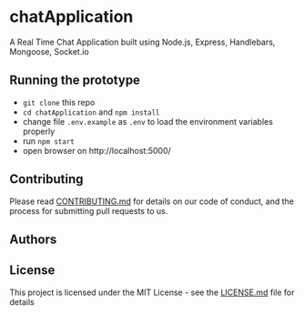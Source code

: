 # chatApplication
A Real Time Chat Application built using Node.js, Express, Handlebars, Mongoose, Socket.io

## Running the prototype

* `git clone` this repo
* `cd chatApplication` and `npm install`
* change file `.env.example` as `.env` to load the environment variables properly
* run `npm start`
* open browser on http://localhost:5000/

## Contributing

Please read [CONTRIBUTING.md](https://gist.github.com/PurpleBooth/b24679402957c63ec426) for details on our code of conduct, and the process for submitting pull requests to us.

## Authors

## License

This project is licensed under the MIT License - see the [LICENSE.md](LICENSE.md) file for details

